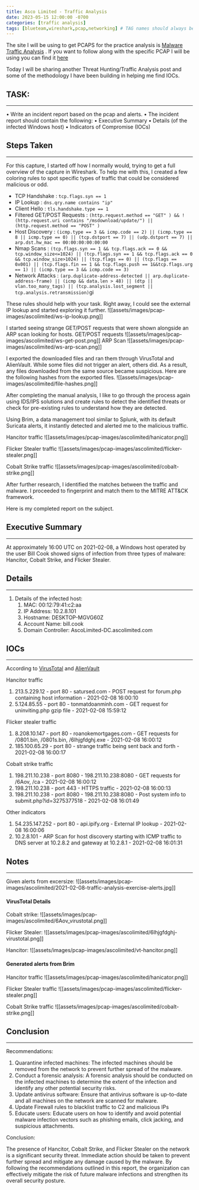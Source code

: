 ```yaml
---
title: Asco Limited - Traffic Analysis
date: 2023-05-15 12:00:00 -0700
categories: [traffic analysis]
tags: [blueteam,wireshark,pcap,networking] # TAG names should always be lowercase
---
```


The site I will be using to get PCAPS for the practice analysis is [Malware Traffic Analysis](https://www.malware-traffic-analysis.net/) . If you want to follow along with the specific PCAP I will be using you can find it [here](https://www.malware-traffic-analysis.net/2021/02/08/index.html)

Today I will be sharing another Threat Hunting/Traffic Analysis post and some of the methodology I have been building in helping me find IOCs.


## TASK: 
---
• Write an incident report based on the pcap and alerts. 
• The incident report should contain the following: 
	• Executive Summary 
	• Details (of the infected Windows host) 
	• Indicators of Compromise (IOCs) 

## Steps Taken
---
For this capture, I started off how I normally would, trying to get a full overview of the capture in Wireshark.
To help me with this, I created a few coloring rules to spot specific types of traffic that could be considered malicious or odd.

- TCP Handshake : ```tcp.flags.syn == 1```
- IP Lookup : ```dns.qry.name contains "ip"```
- Client Hello : ```tls.handshake.type == 1```
- Filtered GET/POST Requests : ```(http.request.method == "GET" ) && !(http.request.uri contains "/msdownload/update/") || (http.request.method == "POST" )```
- Host Discovery : ```(icmp.type == 3 && icmp.code == 2) || (icmp.type == 8 || icmp.type == 0) || (tcp.dstport == 7) || (udp.dstport == 7) || arp.dst.hw_mac == 00:00:00:00:00:00```
- Nmap Scans : ```(tcp.flags.syn == 1 && tcp.flags.ack == 0 && tcp.window_size<=1024) || (tcp.flags.syn == 1 && tcp.flags.ack == 0 && tcp.window_size>1024) || (tcp.flags == 0) || (tcp.flags == 0x001) || (tcp.flags.fin == 1 && tcp.flags.push == 1&&tcp.flags.urg == 1) || (icmp.type == 3 && icmp.code == 3)```
- Network Attacks : ```(arp.duplicate-address-detected || arp.duplicate-address-frame) || (icmp && data.len > 48) || (dtp || vlan.too_many_tags) || (tcp.analysis.lost_segment || tcp.analysis.retransmission)```gi

These rules should help with your task. Right away, I could see the external IP lookup and started exploring it further.
![[assets/images/pcap-images/ascolimited/ws-ip-lookup.png]]

I started seeing strange GET/POST requests that were shown alongside an ARP scan looking for hosts.
GET/POST requests
![[assets/images/pcap-images/ascolimited/ws-get-post.png]]
ARP Scan
![[assets/images/pcap-images/ascolimited/ws-arp-scan.png]]

I exported the downloaded files and ran them through VirusTotal and AlienVault. While some files did not trigger an alert, others did. As a result, any files downloaded from the same source became suspicious. Here are the following hashes from the exported files.
![[assets/images/pcap-images/ascolimited/file-hashes.png]]

After completing the manual analysis, I like to go through the process again using IDS/IPS solutions and create rules to detect the identified threats or check for pre-existing rules to understand how they are detected.

Using Brim, a data management tool similar to Splunk, with its default Suricata alerts, it instantly detected and alerted me to the malicious traffic.

Hancitor traffic
![[assets/images/pcap-images/ascolimited/hanicator.png]]

Flicker Stealer traffic
![[assets/images/pcap-images/ascolimited/flicker-stealer.png]]

Cobalt Strike traffic
![[assets/images/pcap-images/ascolimited/cobalt-strike.png]]

After further research, I identified the matches between the traffic and malware. I proceeded to fingerprint and match them to the MITRE ATT&CK framework.

Here is my completed report on the subject.

## Executive Summary
---
At approximately 16:00 UTC on 2021-02-08, a Windows host operated by the user Bill Cook showed signs of infection from three types of malware: Hancitor, Cobalt Strike, and Flicker Stealer.


## Details 
---
1. Details of the infected host:
	1. MAC: 00:12:79:41:c2:aa
	2. IP Address: 10.2.8.101 
	3. Hostname: DESKTOP-MGVG60Z
	4. Account Name: bill.cook
	5. Domain Controller: AscoLimited-DC.ascolimited.com


## IOCs
---
According to [VirusTotal](https://virustotal.com) and [AlienVault](https://otx.alienvault.com/)

Hancitor traffic
1. 213.5.229.12 - port 80 - satursed.com - POST request for forum.php containing host information - 2021-02-08 16:00:10
2. 5.124.85.55 - port 80 - tonmatdoanminh.com - GET request for uninviting.php gzip file - 2021-02-08 15:59:12

Flicker stealer traffic
1. 8.208.10.147 - port 80 - roanokemortgages.com - GET requests for /0801.bin, /0801s.bin, /6lhjgfdghj.exe - 2021-02-08 16:00:12
2.  185.100.65.29 - port 80 - strange traffic being sent back and forth - 2021-02-08 16:00:17

Cobalt strike traffic
1. 198.211.10.238 - port 8080 - 198.211.10.238:8080 - GET requests for /6Aov, /ca - 2021-02-08 16:00:12
2. 198.211.10.238 - port 443 - HTTPS traffic - 2021-02-08 16:00:13
3. 198.211.10.238 - port 8080 - 198.211.10.238:8080 - Post system info to submit.php?id=3275377518 - 2021-02-08 16:01:49

Other indicators
1. 54.235.147.252 - port 80 - api.ipify.org - External IP lookup - 2021-02-08 16:00:06
2. 10.2.8.101 - ARP Scan for host discovery starting with ICMP traffic to DNS server at 10.2.8.2 and gateway at 10.2.8.1 - 2021-02-08 16:01:31


## Notes
---
Given alerts from excersize:
![[assets/images/pcap-images/ascolimited/2021-02-08-traffic-analysis-exercise-alerts.jpg]]

#### VirusTotal Details
Cobalt strike:
![[assets/images/pcap-images/ascolimited/6Aov_virustotal.png]]

Flicker Stealer:
![[assets/images/pcap-images/ascolimited/6lhjgfdghj-virustotal.png]]

Hancitor:
![[assets/images/pcap-images/ascolimited/vt-hancitor.png]]

#### Generated alerts from Brim
Hancitor traffic
![[assets/images/pcap-images/ascolimited/hanicator.png]]

Flicker Stealer traffic
![[assets/images/pcap-images/ascolimited/flicker-stealer.png]]

Cobalt Strike traffic
![[assets/images/pcap-images/ascolimited/cobalt-strike.png]]

## Conclusion
---
Recommendations:

1. Quarantine infected machines: The infected machines should be removed from the network to prevent further spread of the malware.
2. Conduct a forensic analysis: A forensic analysis should be conducted on the infected machines to determine the extent of the infection and identify any other potential security risks.
3. Update antivirus software: Ensure that antivirus software is up-to-date and all machines on the network are scanned for malware.
4. Update Firewall rules to blacklist traffic to C2 and malicious IPs
5. Educate users: Educate users on how to identify and avoid potential malware infection vectors such as phishing emails, click jacking, and suspicious attachments.

Conclusion:

The presence of Hancitor, Cobalt Strike, and Flicker Stealer on the network is a significant security threat. Immediate action should be taken to prevent further spread and mitigate any damage caused by the malware. By following the recommendations outlined in this report, the organization can effectively mitigate the risk of future malware infections and strengthen its overall security posture.
